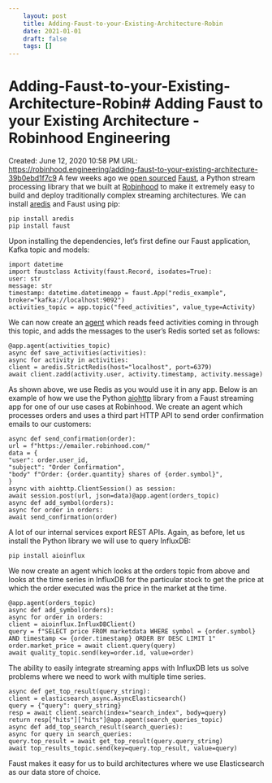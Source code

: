 ```yaml
---
 	layout: post
 	title: Adding-Faust-to-your-Existing-Architecture-Robin
 	date: 2021-01-01
 	draft: false
 	tags: []
---
```


# Adding-Faust-to-your-Existing-Architecture-Robin# Adding Faust to your Existing Architecture - Robinhood Engineering
Created: June 12, 2020 10:58 PM
URL: https://robinhood.engineering/adding-faust-to-your-existing-architecture-39b0ebd1f7c9
A few weeks ago we [open sourced](https://robinhood.engineering/faust-stream-processing-for-python-a66d3a51212d) [Faust](https://github.com/robinhood/faust), a Python stream processing library that we built at [Robinhood](https://robinhood.com/) to make it extremely easy to build and deploy traditionally complex streaming architectures.
We can install [aredis](https://github.com/NoneGG/aredis) and Faust using pip:
```
pip install aredis
pip install faust
```
Upon installing the dependencies, let’s first define our Faust application, Kafka topic and models:
```
import datetime
import faustclass Activity(faust.Record, isodates=True):
user: str
message: str
timestamp: datetime.datetimeapp = faust.App("redis_example", broker="kafka://localhost:9092")
activities_topic = app.topic("feed_activities", value_type=Activity)
```
We can now create an [agent](http://faust.readthedocs.io/en/latest/userguide/agents.html) which reads feed activities coming in through this topic, and adds the messages to the user’s Redis sorted set as follows:
```
@app.agent(activities_topic)
async def save_activities(activities):
async for activity in activities:
client = aredis.StrictRedis(host="localhost", port=6379)
await client.zadd(activity.user, activity.timestamp, activity.message)
```
As shown above, we use Redis as you would use it in any app.
Below is an example of how we use the Python [aiohttp](https://aiohttp.readthedocs.io/en/stable/index.html) library from a Faust streaming app for one of our use cases at Robinhood.
We create an agent which processes orders and uses a third part HTTP API to send order confirmation emails to our customers:
```
async def send_confirmation(order):
url = f"https://emailer.robinhood.com/"
data = {
"user": order.user_id,
"subject": "Order Confirmation",
"body" f"Order: {order.quantity} shares of {order.symbol}",
}
async with aiohttp.ClientSession() as session:
await session.post(url, json=data)@app.agent(orders_topic)
async def add_symbol(orders):
async for order in orders:
await send_confirmation(order)
```
A lot of our internal services export REST APIs.
Again, as before, let us install the Python library we will use to query InfluxDB:
```
pip install aioinflux
```
We now create an agent which looks at the orders topic from above and looks at the time series in InfluxDB for the particular stock to get the price at which the order executed was the price in the market at the time.
```
@app.agent(orders_topic)
async def add_symbol(orders):
async for order in orders:
client = aioinflux.InfluxDBClient()
query = f"SELECT price FROM marketdata WHERE symbol = {order.symbol} AND timestamp <= {order.timestamp} ORDER BY DESC LIMIT 1"
order.market_price = await client.query(query)
await quality_topic.send(key=order.id, value=order)
```
The ability to easily integrate streaming apps with InfluxDB lets us solve problems where we need to work with multiple time series.
```
async def get_top_result(query_string):
client = elasticsearch_async.AsyncElasticsearch()
query = {"query": query_string}
resp = await client.search(index="search_index", body=query)
return resp["hits"]["hits"]@app.agent(search_queries_topic)
async def add_top_search_result(search_queries):
async for query in search_queries:
query.top_result = await get_top_result(query.query_string)
await top_results_topic.send(key=query.top_result, value=query)
```
Faust makes it easy for us to build architectures where we use Elasticsearch as our data store of choice.

